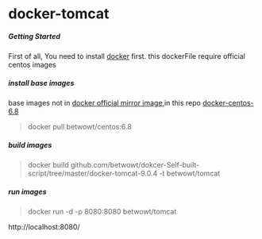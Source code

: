 # docker-tomcat

##### Getting Started

First of all, You need to install [docker](https://www.docker.com/) first. this dockerFile require official centos images

##### install base images

base images not in [docker official mirror image](store.docker.com),in this repo [docker-centos-6.8](www.github.com/betwowt/dokcer-Self-built-script/tree/master/docker-centos-6.8)

> docker pull betwowt/centos:6.8

##### build images

>  docker build github.com/betwowt/dokcer-Self-built-script/tree/master/docker-tomcat-9.0.4 -t betwowt/tomcat

##### run images

>  docker run -d -p 8080:8080 betwowt/tomcat

http://localhost:8080/